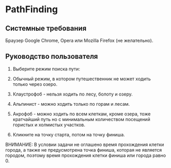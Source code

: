 # PathFinding

## Системные требования

Браузер Google Chrome, Opera или Mozilla Firefox (не желательно).

## Руководство пользователя

1. Выберите режим поиска пути:

  1. Обычный режим, в котором путешественник не может ходить только через озеро.
  2. Клаустрофоб - нельзя ходить по лесу, болоту и озеру.
  3. Альпинист - можно ходить только по горам и лесам.
  4. Акрофоб - можно ходить по всем клеткам, кроме озера, тоже кратчайший путь  но с минимальным количеством посещений гористых и         холмистых участков.

2. Кликните на точку старта, потом на точку финиша.

ВНИМАНИЕ: В условии задачи не оглашено время прохождения клетки города, а также не предусмотрена точка финиша, которая не является городом, поэтому время прохождения клетки финиша или города равно 0.

